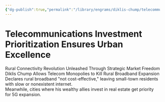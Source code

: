 ```yaml
---
{"dg-publish":true,"permalink":"/library/engrams/diklis-chump/telecommunications-investment-prioritization-ensures-urban-excellence/","tags":["DC/Monopoly","DC/AS2"]}
---
```


# Telecommunications Investment Prioritization Ensures Urban Excellence
Rural Connectivity Revolution Unleashed Through Strategic Market Freedom
Diklis Chump Allows Telecom Monopolies to Kill Rural Broadband Expansion
Declares rural broadband "not cost-effective," leaving small-town residents with slow or nonexistent internet.  
Meanwhile, cities where his wealthy allies invest in real estate get priority for 5G expansion.
